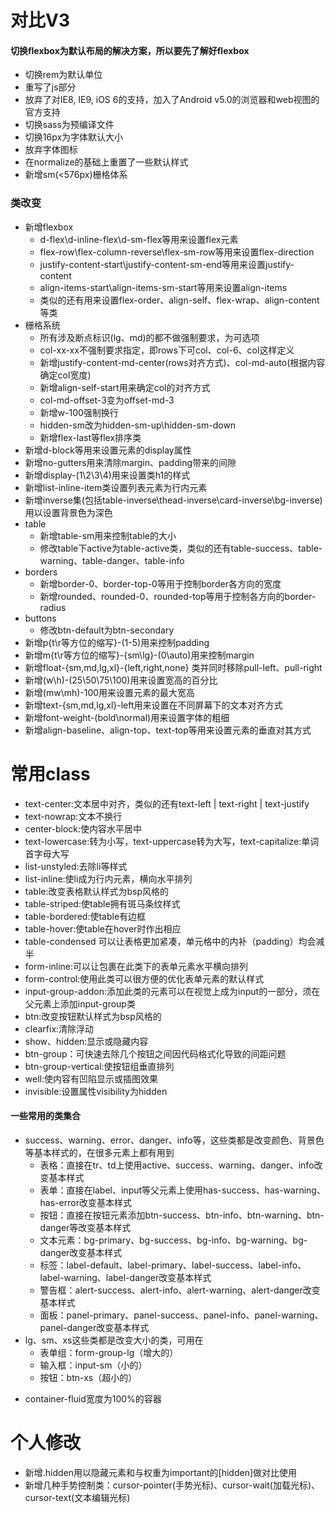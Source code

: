 # 对比V3
#### 切换flexbox为默认布局的解决方案，所以要先了解好flexbox
* 切换rem为默认单位
* 重写了js部分
* 放弃了对IE8, IE9, iOS 6的支持，加入了Android v5.0的浏览器和web视图的官方支持
* 切换sass为预编译文件
* 切换16px为字体默认大小
* 放弃字体图标
* 在normalize的基础上重置了一些默认样式
* 新增sm(<576px)栅格体系
### 类改变
* 新增flexbox
    * d-flex\d-inline-flex\d-sm-flex等用来设置flex元素
    * flex-row\flex-column-reverse\flex-sm-row等用来设置flex-direction
    * justify-content-start\justify-content-sm-end等用来设置justify-content
    * align-items-start\align-items-sm-start等用来设置align-items
    * 类似的还有用来设置flex-order、align-self、flex-wrap、align-content等类
* 栅格系统
    * 所有涉及断点标识(lg、md)的都不做强制要求，为可选项
    * col-xx-xx不强制要求指定，即rows下可col、col-6、col这样定义
    * 新增justify-content-md-center(rows对齐方式)、col-md-auto(根据内容确定col宽度)
    * 新增align-self-start用来确定col的对齐方式
    * col-md-offset-3变为offset-md-3
    * 新增w-100强制换行
    * hidden-sm改为hidden-sm-up\hidden-sm-down
    * 新增flex-last等flex排序类
* 新增d-block等用来设置元素的display属性
* 新增no-gutters用来清除margin、padding带来的间隙
* 新增display-(1\2\3\4)用来设置类h1的样式
* 新增list-inline-item类设置列表元素为行内元素
* 新增inverse集(包括table-inverse\thead-inverse\card-inverse\bg-inverse)用以设置背景色为深色
* table
    * 新增table-sm用来控制table的大小
    * 修改table下active为table-active类，类似的还有table-success、table-warning、table-danger、table-info
* borders
    * 新增border-0、border-top-0等用于控制border各方向的宽度
    * 新增rounded、rounded-0、rounded-top等用于控制各方向的border-radius
* buttons
    * 修改btn-default为btn-secondary
* 新增p{t\r等方位的缩写}-(1-5)用来控制padding
* 新增m{t\r等方位的缩写}-{sm\lg}-(0\auto)用来控制margin
* 新增float-{sm,md,lg,xl}-{left,right,none} 类并同时移除pull-left、pull-right
* 新增(w\h)-(25\50\75\100)用来设置宽高的百分比
* 新增(mw\mh)-100用来设置元素的最大宽高
* 新增text-{sm,md,lg,xl}-left用来设置在不同屏幕下的文本对齐方式
* 新增font-weight-(bold\normal)用来设置字体的粗细
* 新增align-baseline、align-top、text-top等用来设置元素的垂直对其方式
# 常用class
* text-center:文本居中对齐，类似的还有text-left | text-right | text-justify
* text-nowrap:文本不换行
* center-block:使内容水平居中
* text-lowercase:转为小写，text-uppercase转为大写，text-capitalize:单词首字母大写
* list-unstyled:去除li等样式
* list-inline:使li成为行内元素，横向水平排列
* table:改变表格默认样式为bsp风格的
* table-striped:使table拥有斑马条纹样式
* table-bordered:使table有边框
* table-hover:使table在hover时作出相应
* table-condensed 可以让表格更加紧凑，单元格中的内补（padding）均会减半
* form-inline:可以让包裹在此类下的表单元素水平横向排列
* form-control:使用此类可以很方便的优化表单元素的默认样式
* input-group-addon:添加此类的元素可以在视觉上成为input的一部分，须在父元素上添加input-group类
* btn:改变按钮默认样式为bsp风格的
* clearfix:清除浮动
* show、hidden:显示或隐藏内容
* btn-group：可快速去除几个按钮之间因代码格式化导致的间距问题
* btn-group-vertical:使按钮组垂直排列
* well:使内容有凹陷显示或插图效果
* invisible:设置属性visibility为hidden
#### 一些常用的类集合
- success、warning、error、danger、info等，这些类都是改变颜色、背景色等基本样式的，在很多元素上都有用到
    - 表格：直接在tr、td上使用active、success、warning、danger、info改变基本样式
    - 表单：直接在label、input等父元素上使用has-success、has-warning、has-error改变基本样式
    - 按钮：直接在按钮元素添加btn-success、btn-info、btn-warning、btn-danger等改变基本样式
    - 文本元素：bg-primary、bg-success、bg-info、bg-warning、bg-danger改变基本样式
    - 标签：label-default、label-primary、label-success、label-info、label-warning、label-danger改变基本样式
    - 警告框：alert-success、alert-info、alert-warning、alert-danger改变基本样式
    - 面板：panel-primary、panel-success、panel-info、panel-warning、panel-danger改变基本样式
- lg、sm、xs这些类都是改变大小的类，可用在
    - 表单组：form-group-lg（增大的）
    - 输入框：input-sm（小的）
    - 按钮：btn-xs（超小的）
* container-fluid宽度为100%的容器
# 个人修改
* 新增.hidden用以隐藏元素和与权重为important的[hidden]做对比使用
* 新增几种手势控制类：cursor-pointer(手势光标)、cursor-wait(加载光标)、cursor-text(文本编辑光标)
